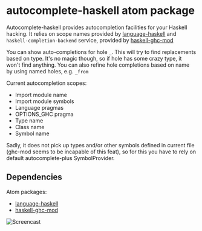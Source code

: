 # autocomplete-haskell atom package

Autocomplete-haskell provides autocompletion facilities for your Haskell
hacking.
It relies on scope names provided by [language-haskell][1] and `haskell-completion-backend` service, provided by [haskell-ghc-mod][2]

You can show auto-completions for hole `_`. This will try to find replacements
based on type. It's no magic though, so if hole has some crazy type, it won't
find anything. You can also refine hole completions based on name by using named holes, e.g. `_from`

Current autocompletion scopes:

* Import module name
* Import module symbols
* Language pragmas
* OPTIONS_GHC pragma
* Type name
* Class name
* Symbol name

Sadly, it does not pick up types and/or other symbols defined in current file
(ghc-mod seems to be incapable of this feat), so for this you have to rely on
default autocomplete-plus SymbolProvider.

## Dependencies

Atom packages:
* [language-haskell][1]
* [haskell-ghc-mod][2]

[1]: https://atom.io/packages/language-haskell
[2]: https://atom.io/packages/haskell-ghc-mod

![Screencast](https://raw.githubusercontent.com/lierdakil/autocomplete-haskell/master/screencast.gif)
